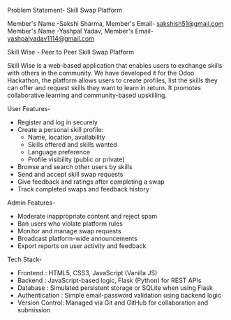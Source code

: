 Problem Statement- Skill Swap Platform

Member's Name -Sakshi Sharma, Member's Email- sakshish51@gmail.com                    Member's Name -Yashpal Yadav,                                                                                Member's Email- yashpalyadav1114@gmail.com
                                                                                                                                                                           
Skill Wise - Peer to Peer Skill Swap Platform

Skill Wise is a web-based application that enables users to exchange skills with others in the community. 
We have developed it for the Odoo Hackathon, the platform allows users to create profiles, list the skills they can offer and request skills they want to learn in return. 
It promotes collaborative learning and community-based upskilling.


User Features-
- Register and log in securely
- Create a personal skill profile:
  - Name, location, availability
  - Skills offered and skills wanted
  - Language preference
  - Profile visibility (public or private)
- Browse and search other users by skills
- Send and accept skill swap requests
- Give feedback and ratings after completing a swap
- Track completed swaps and feedback history

Admin Features-
- Moderate inappropriate content and reject spam
- Ban users who violate platform rules
- Monitor and manage swap requests
- Broadcast platform-wide announcements
- Export reports on user activity and feedback

Tech Stack-
- Frontend       : HTML5, CSS3, JavaScript (Vanilla JS)
- Backend        : JavaScript-based logic, Flask (Python) for REST APIs
- Database       : Simulated persistent storage or SQLite when using Flask
- Authentication : Simple email-password validation using backend logic
- Version Control: Managed via Git and GitHub for collaboration and submission

